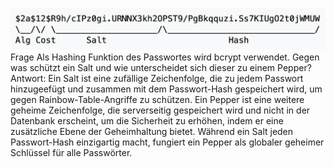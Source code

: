 ![img.png](img.png)
Frage
Als Hashing Funktion des Passwortes wird bcrypt verwendet. Gegen was schützt ein
Salt und wie unterscheidet sich dieser zu einem Pepper?
Antwort:
Ein Salt ist eine zufällige Zeichenfolge, die zu jedem Passwort hinzugeefügt und zusammen mit dem Passwort-Hash gespeichert wird, um gegen Rainbow-Table-Angriffe zu schützen. Ein Pepper ist eine weitere geheime Zeichenfolge, die serverseitig gespeichert wird und nicht in der Datenbank erscheint, um die Sicherheit zu erhöhen, indem er eine zusätzliche Ebene der Geheimhaltung bietet. Während ein Salt jeden Passwort-Hash einzigartig macht, fungiert ein Pepper als globaler geheimer Schlüssel für alle Passwörter.


